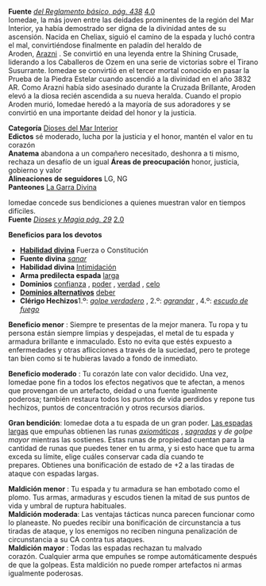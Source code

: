 **Fuente** [_del Reglamento básico, pág. 438_](https://2e.aonprd.com/Sources.aspx?ID=1) [4.0](https://2e.aonprd.com/Sources.aspx?ID=1)  
Iomedae, la más joven entre las deidades prominentes de la región del Mar Interior, ya había demostrado ser digna de la divinidad antes de su ascensión. Nacida en Cheliax, siguió el camino de la espada y luchó contra el mal, convirtiéndose finalmente en paladín del heraldo de Aroden, [Arazni](https://2e.aonprd.com/Deities.aspx?ID=31) . Se convirtió en una leyenda entre la Shining Crusade, liderando a los Caballeros de Ozem en una serie de victorias sobre el Tirano Susurrante. Iomedae se convirtió en el tercer mortal conocido en pasar la Prueba de la Piedra Estelar cuando ascendió a la divinidad en el año 3832 AR. Como Arazni había sido asesinado durante la Cruzada Brillante, Aroden elevó a la diosa recién ascendida a su nueva heralda. Cuando el propio Aroden murió, Iomedae heredó a la mayoría de sus adoradores y se convirtió en una importante deidad del honor y la justicia.  
  
**Categoría** [Dioses del Mar Interior](https://2e.aonprd.com/DeityCategories.aspx?ID=1)  
**Edictos** sé moderado, lucha por la justicia y el honor, mantén el valor en tu corazón  
**Anatema** abandona a un compañero necesitado, deshonra a ti mismo, rechaza un desafío de un igual 
**Áreas de preocupación** honor, justicia, gobierno y valor  
**Alineaciones de seguidores** LG, NG  
**Panteones** [La Garra Divina](https://2e.aonprd.com/Deities.aspx?ID=198)

Iomedae concede sus bendiciones a quienes muestran valor en tiempos difíciles.  
**Fuente** [_Dioses y Magia pág. 29_](https://2e.aonprd.com/Sources.aspx?ID=17) [2.0](https://2e.aonprd.com/Sources.aspx?ID=17)  


**Beneficios para los devotos**

- **[Habilidad divina](https://2e.aonprd.com/Backgrounds.aspx?ID=132)** Fuerza o Constitución  
- **Fuente divina** _[sanar](https://2e.aonprd.com/Spells.aspx?ID=148)_  
- **Habilidad divina** [Intimidación](https://2e.aonprd.com/Skills.aspx?ID=7)  
- **Arma predilecta espada** [larga](https://2e.aonprd.com/Weapons.aspx?ID=31)  
- **Dominios** [confianza](https://2e.aonprd.com/Domains.aspx?ID=4) , [poder](https://2e.aonprd.com/Domains.aspx?ID=20) , [verdad](https://2e.aonprd.com/Domains.aspx?ID=32) , [celo](https://2e.aonprd.com/Domains.aspx?ID=37)  
- **[Dominios alternativos](https://2e.aonprd.com/Rules.aspx?ID=802)** [deber](https://2e.aonprd.com/Domains.aspx?ID=45)  
- **Clérigo Hechizos**1.º: _[golpe verdadero](https://2e.aonprd.com/Spells.aspx?ID=345)_ , 2.º: _[agrandar](https://2e.aonprd.com/Spells.aspx?ID=102)_ , 4.º: _[escudo de fuego](https://2e.aonprd.com/Spells.aspx?ID=118)_


**Beneficio menor** : Siempre te presentas de la mejor manera. Tu ropa y tu persona están siempre limpias y despejadas, el metal de tu espada y armadura brillante e inmaculado. Esto no evita que estés expuesto a enfermedades y otras aflicciones a través de la suciedad, pero te protege tan bien como si te hubieras lavado a fondo de inmediato.

**Beneficio moderado** : Tu corazón late con valor decidido. Una vez, Iomedae pone fin a todos los efectos negativos que te afectan, a menos que provengan de un artefacto, deidad o una fuente igualmente poderosa; también restaura todos los puntos de vida perdidos y repone tus hechizos, puntos de concentración y otros recursos diarios.

**Gran bendición**: Iomedae dota a tu espada de un gran poder. [Las espadas largas](https://2e.aonprd.com/Weapons.aspx?ID=31) que empuñas obtienen las runas [_axiomáticas_](https://2e.aonprd.com/Equipment.aspx?ID=291) , [_sagradas_](https://2e.aonprd.com/Equipment.aspx?ID=299) y _de golpe mayor_ mientras las sostienes. Estas runas de propiedad cuentan para la cantidad de runas que puedes tener en tu arma, y ​​si esto hace que tu arma exceda su límite, elige cuáles conservar cada día cuando te prepares. Obtienes una bonificación de estado de +2 a las tiradas de ataque con espadas largas.  
  
**Maldición menor** : Tu espada y tu armadura se han embotado como el plomo. Tus armas, armaduras y escudos tienen la mitad de sus puntos de vida y umbral de ruptura habituales.  
**Maldición moderada**: Las ventajas tácticas nunca parecen funcionar como lo planeaste. No puedes recibir una bonificación de circunstancia a tus tiradas de ataque, y los enemigos no reciben ninguna penalización de circunstancia a su CA contra tus ataques.  
**Maldición mayor** : Todas las espadas rechazan tu malvado corazón. Cualquier arma que empuñes se rompe automáticamente después de que la golpeas. Esta maldición no puede romper artefactos ni armas igualmente poderosas.
